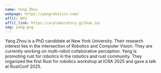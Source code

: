 ```yaml
---
name: Yang Zhou
webpage: https://yangrobotics.com/
affil: NYU
affil_link: https://arplaboratory.github.io/
img: yang.png
---
```


<!-- Whatever you write below will show up as the speaker's bio -->

Yang Zhou is a PhD candidate at New York University. Their research interest lies in the intersection of Robotics and Computer Vision. They are currently working on multi-robot collaborative perception. Yang is promoting rust for robotics in the robotics and rust community. They organized the first Rust for robotics workshop at ICRA 2025 and gave a talk at RustConf 2025.